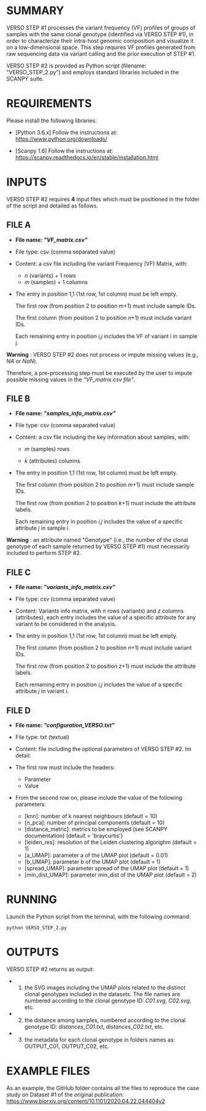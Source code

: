 # SUMMARY
VERSO STEP #1 processes the variant frequency (VF) profiles of groups of samples with the same clonal genotype (identified via VERSO STEP #1), in order to characterize their intra-host genomic composition and visualize it on a low-dimensional space. 
This step requires VF profiles generated from raw sequencing data via variant calling and the prior execution of STEP #1.

VERSO STEP #2 is provided as Python script (filename: "VERSO_STEP_2.py") and employs standard libraries included in the SCANPY suite. 

# REQUIREMENTS
Please install the following libraries.

* [Python 3.6.x] Follow the instructions at: https://www.python.org/downloads/

* [Scanpy 1.6] Follow the instructions at: https://scanpy.readthedocs.io/en/stable/installation.html


# INPUTS
  
VERSO STEP #2 requires **4** input files which must be positioned in the folder of the script and detailed as follows.

## FILE A
* **File name: _"VF_matrix.csv"_**

* File type: csv (comma separated value)

* Content: a csv file including the variant Frequency (VF) Matrix, with:
	* _n_ (variants) + 1 rows  
	* _m_ (samples) + 1 columns 
	
* The entry in position 1,1 (1st row, 1st column) must be left empty. 

	The first row (from position 2 to position _m_+1) must include sample IDs.

	The first column (from position 2 to position _n_+1) must include variant IDs.

	Each remaining entry in position _i,j_ includes the VF of variant i in sample j. 


**Warning** : VERSO STEP #2 does not process or impute missing values (e.g., _NA_ or _NaN_).

Therefore, a pre-processing step must be executed by the user to impute possible missing values in the _"VF_matrix.csv file"_.



## FILE B
* **File name: _"samples_info_matrix.csv"_**

* File type: csv (comma separated value)

* Content: a csv file including the key information about samples, with: 

	* _m_ (samples) rows 
	
	* _k_ (attributes) columns

* The entry in position 1,1 (1st row, 1st column) must be left empty. 

	The first column (from position 2 to position _m_+1) must include sample IDs.

	The first row (from position 2 to position _k_+1) must include the attribute labels.

	Each remaining entry in position _i,j_ includes the value of a specific attribute _j_ in sample _i_.  


**Warning** : an attribute named "Genotype" (i.e., the number of the clonal genotype of each sample returned by VERSO STEP #1) must necessarily included to perform STEP #2.


## FILE C
* **File name: _"variants_info_matrix.csv"_**

* File type: csv (comma separated value)

* Content: Variants info matrix, with _n_ rows (variants) and _z_ columns (attributes), each entry includes the value of a specific attribute for any variant to be considered in the analysis. 
 
* The entry in position 1,1 (1st row, 1st column) must be left empty. 

 	The first column (from position 2 to position _n_+1) must include variant IDs.

	The first row (from position 2 to position _z_+1) must include the attribute labels.

	Each remaining entry in position _i,j_ includes the value of a specific attribute _j_ in variant _i_.  

## FILE D
* **File name: _"configuration_VERSO.txt"_**

* File type: txt (textual)

* Content: file including the optional parameters of VERSO STEP #2. Im detail: 

* The first row must include the headers: 
	* Parameter 
	* Value

* From the second row on, please include the value of the following parameters: 
	* [knn]: number of k nearest neighbours (default = 10)
	* [n_pca]: number of principal components (default = 10)
	* [distance_metric]: metrics to be employed (see SCANPY documentation) (default = 'braycurtis')
	* [leiden_res]: resolution of the Leiden clustering algorighm (default = 1)
	* [a_UMAP]: parameter a of the UMAP plot (default = 0.01)
	* [b_UMAP]: parameter b of the UMAP plot (default = 1)
	* [spread_UMAP]: parameter spread of the UMAP plot (default = 1)
	* [min_dist_UMAP]: parameter min_dist of the UMAP plot (default = 2)
	



# RUNNING
Launch the Python script from the terminal, with the following command: 

	python VERSO_STEP_2.py

# OUTPUTS
VERSO STEP #2 returns as output:

* 1) the SVG images including the UMAP plots related to the distinct clonal genotypes included in the datasets. The file names are numbered according to the clonal genotype ID: _C01.svg_, _C02.svg_, etc. 
* 2) the distance among samples, numbered according to the clonal genotype ID: _distances_C01.txt_, _distances_C02.txt_, etc. 

* 3) the metadata for each clonal genotype in folders names as: OUTPUT_C01, OUTPUT_C02, etc. 

# EXAMPLE FILES
As an example, the GitHub folder contains all the files to reproduce the case study on Dataset #1 of the original publication: https://www.biorxiv.org/content/10.1101/2020.04.22.044404v2

